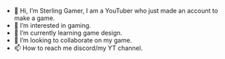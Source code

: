 - 👋 Hi, I’m Sterling Gamer, I am a YouTuber who just made an account to make a game.
- 👀 I’m interested in gaming.
- 🌱 I’m currently learning game design.
- 💞️ I’m looking to collaborate on my game.
- 📫 How to reach me discord/my YT channel.

<!---
Sterling-Gamer/Sterling-Gamer is a ✨ special ✨ repository because its `README.md` (this file) appears on your GitHub profile.
You can click the Preview link to take a look at your changes.
--->
